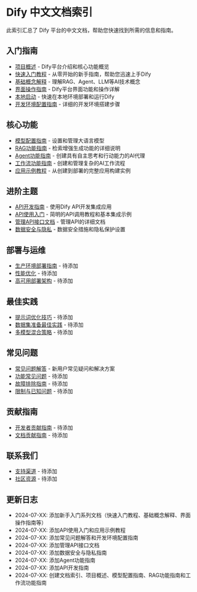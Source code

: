 # Dify 中文文档索引

此索引汇总了 Dify 平台的中文文档，帮助您快速找到所需的信息和指南。

## 入门指南

- [项目概述](项目概述.md) - Dify平台介绍和核心功能概览
- [快速入门教程](快速入门教程.md) - 从零开始的新手指南，帮助您迅速上手Dify
- [基础概念解释](基础概念解释.md) - 理解RAG、Agent、LLM等AI技术概念
- [界面操作指南](界面操作指南.md) - Dify平台界面功能和操作详解
- [本地启动](本地启动.md) - 快速在本地环境部署和运行Dify
- [开发环境配置指南](开发环境配置指南.md) - 详细的开发环境搭建步骤

## 核心功能

- [模型配置指南](模型配置指南.md) - 设置和管理大语言模型
- [RAG功能指南](RAG功能指南.md) - 检索增强生成功能的详细说明
- [Agent功能指南](Agent功能指南.md) - 创建具有自主思考和行动能力的AI代理
- [工作流功能指南](工作流功能指南.md) - 创建和管理复杂的AI工作流程
- [应用示例教程](应用示例教程.md) - 从创建到部署的完整应用构建实例

## 进阶主题

- [API开发指南](API开发指南.md) - 使用Dify API开发集成应用
- [API使用入门](API使用入门.md) - 简明的API调用教程和基本集成示例
- [管理API接口文档](全部接口说明_管理API.md) - 管理API的详细文档
- [数据安全与隐私](数据安全与隐私.md) - 数据安全措施和隐私保护设置

## 部署与运维

- [生产环境部署指南](生产环境部署指南.md) - 待添加
- [性能优化](性能优化.md) - 待添加
- [高可用部署架构](高可用部署架构.md) - 待添加

## 最佳实践

- [提示词优化技巧](提示词优化技巧.md) - 待添加
- [数据集准备最佳实践](数据集准备最佳实践.md) - 待添加
- [多模型混合策略](多模型混合策略.md) - 待添加

## 常见问题

- [常见问题解答](常见问题解答.md) - 新用户常见疑问和解决方案
- [功能常见问题](功能常见问题.md) - 待添加
- [故障排除指南](故障排除指南.md) - 待添加
- [限制与已知问题](限制与已知问题.md) - 待添加

## 贡献指南

- [开发者贡献指南](开发者贡献指南.md) - 待添加
- [文档贡献指南](文档贡献指南.md) - 待添加

## 联系我们

- [支持渠道](支持渠道.md) - 待添加
- [社区资源](社区资源.md) - 待添加

## 更新日志

- 2024-07-XX: 添加新手入门系列文档（快速入门教程、基础概念解释、界面操作指南等）
- 2024-07-XX: 添加API使用入门和应用示例教程
- 2024-07-XX: 添加常见问题解答和开发环境配置指南
- 2024-07-XX: 添加管理API接口文档
- 2024-07-XX: 添加数据安全与隐私指南
- 2024-07-XX: 添加Agent功能指南
- 2024-07-XX: 添加API开发指南
- 2024-07-XX: 创建文档索引、项目概述、模型配置指南、RAG功能指南和工作流功能指南 